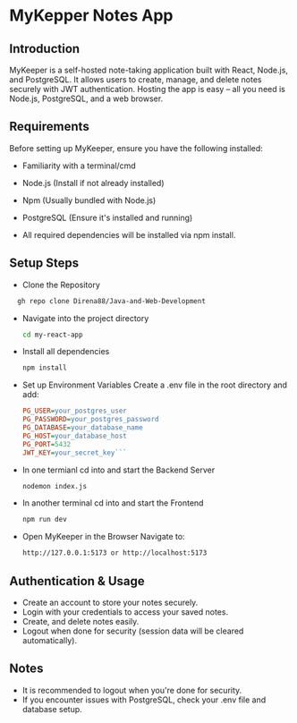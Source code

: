 # MyKepper Notes App

## Introduction
MyKeeper is a self-hosted note-taking application built with React, Node.js, and PostgreSQL. It allows users to create, manage, and delete notes securely with JWT authentication. Hosting the app is easy – all you need is Node.js, PostgreSQL, and a web browser.

## Requirements
Before setting up MyKeeper, ensure you have the following installed:

* Familiarity with a terminal/cmd

* Node.js (Install if not already installed)

* Npm (Usually bundled with Node.js)

* PostgreSQL (Ensure it's installed and running)

* All required dependencies will be installed via npm install.

## Setup Steps
* Clone the Repository
```bash
  gh repo clone Direna88/Java-and-Web-Development
```
* Navigate into the project directory
  ```bash
  cd my-react-app
* Install all dependencies
  ```bash
  npm install
* Set up Environment Variables
  Create a .env file in the root directory and add:
  
  ```ini
  PG_USER=your_postgres_user
  PG_PASSWORD=your_postgres_password
  PG_DATABASE=your_database_name
  PG_HOST=your_database_host
  PG_PORT=5432
  JWT_KEY=your_secret_key```
* In one termianl cd into and start the Backend Server
  ```bash
  nodemon index.js
* In another terminal cd into and start the Frontend
   ```bash
  npm run dev
* Open MyKeeper in the Browser
  Navigate to:
  ```bash
  http://127.0.0.1:5173 or http://localhost:5173

## Authentication & Usage
* Create an account to store your notes securely.
* Login with your credentials to access your saved notes.
* Create, and delete notes easily.
* Logout when done for security (session data will be cleared automatically).

## Notes
* It is recommended to logout when you're done for security.
* If you encounter issues with PostgreSQL, check your .env file and database setup.
